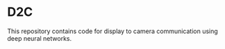 # D2C
This repository contains code for display to camera communication using deep neural networks. 
